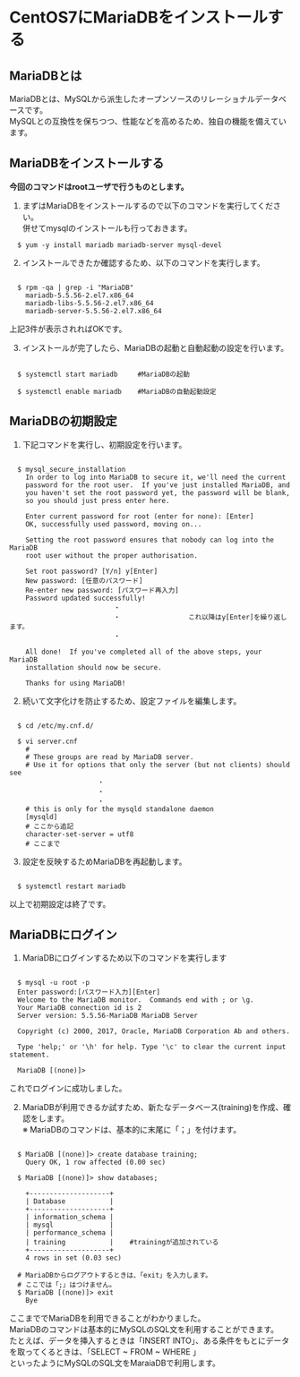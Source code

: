 # CentOS7にMariaDBをインストールする

## MariaDBとは
  MariaDBとは、MySQLから派生したオープンソースのリレーショナルデータベースです。  
  MySQLとの互換性を保ちつつ、性能などを高めるため、独自の機能を備えています。

## MariaDBをインストールする
  **今回のコマンドはrootユーザで行うものとします。**  
  1. まずはMariaDBをインストールするので以下のコマンドを実行してください。  
     併せてmysqlのインストールも行っておきます。

```
  $ yum -y install mariadb mariadb-server mysql-devel

```

  2. インストールできたか確認するため、以下のコマンドを実行します。

```

  $ rpm -qa | grep -i "MariaDB"
    mariadb-5.5.56-2.el7.x86_64
    mariadb-libs-5.5.56-2.el7.x86_64
    mariadb-server-5.5.56-2.el7.x86_64

```

  上記3件が表示されればOKです。

  3. インストールが完了したら、MariaDBの起動と自動起動の設定を行います。

```

  $ systemctl start mariadb     #MariaDBの起動

  $ systemctl enable mariadb    #MariaDBの自動起動設定

```

## MariaDBの初期設定

  1. 下記コマンドを実行し、初期設定を行います。

```

  $ mysql_secure_installation
    In order to log into MariaDB to secure it, we'll need the current
    password for the root user.  If you've just installed MariaDB, and
    you haven't set the root password yet, the password will be blank,
    so you should just press enter here.

    Enter current password for root (enter for none): [Enter]
    OK, successfully used password, moving on...

    Setting the root password ensures that nobody can log into the MariaDB
    root user without the proper authorisation.

    Set root password? [Y/n] y[Enter]
    New password: [任意のパスワード]
    Re-enter new password: [パスワード再入力]
    Password updated successfully!
                          ・
                          ・                 これ以降はy[Enter]を繰り返します。
                          ・

    All done!  If you've completed all of the above steps, your MariaDB
    installation should now be secure.

    Thanks for using MariaDB!

```

  2. 続いて文字化けを防止するため、設定ファイルを編集します。

```

  $ cd /etc/my.cnf.d/

  $ vi server.cnf
    #
    # These groups are read by MariaDB server.
    # Use it for options that only the server (but not clients) should see
                      ・
                      ・
                      ・
    # this is only for the mysqld standalone daemon
    [mysqld]
    # ここから追記
    character-set-server = utf8
    # ここまで

```

  3. 設定を反映するためMariaDBを再起動します。

```

  $ systemctl restart mariadb

```

以上で初期設定は終了です。

## MariaDBにログイン

 1. MariaDBにログインするため以下のコマンドを実行します

```

  $ mysql -u root -p
  Enter password:[パスワード入力][Enter]
  Welcome to the MariaDB monitor.  Commands end with ; or \g.
  Your MariaDB connection id is 2
  Server version: 5.5.56-MariaDB MariaDB Server

  Copyright (c) 2000, 2017, Oracle, MariaDB Corporation Ab and others.

  Type 'help;' or '\h' for help. Type '\c' to clear the current input statement.

  MariaDB [(none)]>

```
  これでログインに成功しました。

  2. MariaDBが利用できるか試すため、新たなデータベース(training)を作成、確認をします。  
     ※ MariaDBのコマンドは、基本的に末尾に「；」を付けます。

```

  $ MariaDB [(none)]> create database training;
    Query OK, 1 row affected (0.00 sec)

  $ MariaDB [(none)]> show databases;
    
    +--------------------+
    | Database           |
    +--------------------+
    | information_schema |
    | mysql              |
    | performance_schema |
    | training           |    #trainingが追加されている
    +--------------------+
    4 rows in set (0.03 sec)

  # MariaDBからログアウトするときは、「exit」を入力します。
  # ここでは「;」はつけません。
  $ MariaDB [(none)]> exit
    Bye

```

  ここまででMariaDBを利用できることがわかりました。  
  MariaDBのコマンドは基本的にMySQLのSQL文を利用することができます。  
  たとえば、データを挿入するときは「INSERT INTO」、ある条件をもとにデータを取ってくるときは、「SELECT ~ FROM ~ WHERE 」  
  といったようにMySQLのSQL文をMaraiaDBで利用します。